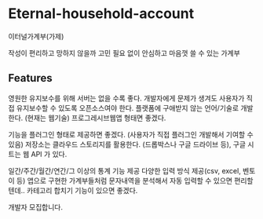 # Eternal-household-account
이터널가계부(가제)

작성이 편리하고 망하지 않을까 고민 필요 없이 안심하고 마음껏 쓸 수 있는 가계부

## Features

영원한 유지보수를 위해 서버는 없을 수록 좋다.
개발자에게 문제가 생겨도 사용자가 직접 유지보수할 수 있도록 오픈소스여야 한다.
플랫폼에 구애받지 않는 언어/기술로 개발한다. (현재는 웹기술)
프로그레시브웹앱 형태면 좋겠다.

기능을 플러그인 형태로 제공하면 좋겠다. (사용자가 직접 플러그인 개발해서 기여할 수 있음)
저장소는 클라우드 스토리지를 활용한다. (드롭박스나 구글 드라이브 등), 구글 시트는 웹 API 가 있다.

일간/주간/월간/연간/그 이상의 통계 기능 제공
다양한 입력 방식 제공(csv, excel, 벤토이 등)
앱으로 구현한 가계부들처럼 문자내역을 분석해서 자동 입력할 수 있으면 편리할텐데..
카테고리 합치기 기능이 있으면 좋겠다.

개발자 모집합니다.

